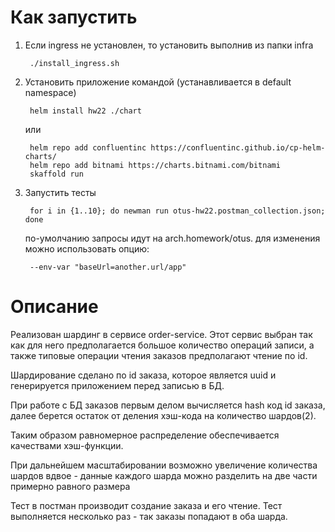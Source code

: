 # Как запустить
1. Если ingress не установлен, то установить выполнив из папки infra

        ./install_ingress.sh

1. Установить приложение командой (устанавливается в default namespace)

        helm install hw22 ./chart
        
    или
    
        helm repo add confluentinc https://confluentinc.github.io/cp-helm-charts/
        helm repo add bitnami https://charts.bitnami.com/bitnami
        skaffold run

1. Запустить тесты

        for i in {1..10}; do newman run otus-hw22.postman_collection.json; done

    по-умолчанию запросы идут на arch.homework/otus.
    для изменения можно использовать опцию: 

        --env-var "baseUrl=another.url/app"

# Описание
Реализован шардинг в сервисе order-service. Этот сервис выбран так как для него предполагается большое количество операций записи, а также типовые операции чтения заказов предполагают чтение по id.

Шардирование сделано по id заказа, которое является uuid и генерируется приложением перед записью в БД.

При работе с БД заказов первым делом вычисляется hash код id заказа, далее берется остаток от деления хэш-кода на количество шардов(2).

Таким образом равномерное распределение обеспечивается качествами хэш-функции.

При дальнейшем масштабировании возможно увеличение количества шардов вдвое - данные каждого шарда можно разделить на две части примерно равного размера

Тест в постман производит создание заказа и его чтение. Тест выполняется несколько раз - так заказы попадают в оба шарда.
